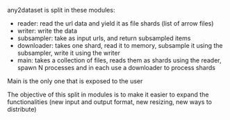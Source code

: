 any2dataset is split in these modules:

* reader: read the url data and yield it as file shards (list of arrow files)
* writer: write the data
* subsampler: take as input urls, and return subsampled items
* downloader: takes one shard, read it to memory, subsample it using the subsampler, write it using the writer
* main: takes a collection of files, reads them as shards using the reader, spawn N processes and in each use a downloader to process shards

Main is the only one that is exposed to the user

The objective of this split in modules is to make it easier to expand the functionalities (new input and output format, new resizing, new ways to distribute)

